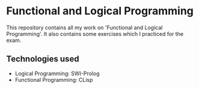 # Functional and Logical Programming

This repository contains all my work on 'Functional and Logical Programming'.
It also contains some exercises which I practiced for the exam.

## Technologies used

- Logical Programming: SWI-Prolog
- Functional Programming: CLisp